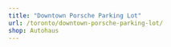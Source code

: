 ```yaml
---
title: "Downtown Porsche Parking Lot"
url: /toronto/downtown-porsche-parking-lot/
shop: Autohaus
---
```

